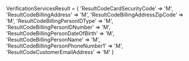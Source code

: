 VerificationServicesResult = {
    'ResultCodeCardSecurityCode' => 'M',
    'ResultCodeBillingAddress' => 'M',
    'ResultCodeBillingAddressZipCode' => 'M',
    'ResultCodeBillingPersonIDType' => 'M',
    'ResultCodeBillingPersonIDNumber' => 'M',
    'ResultCodeBillingPersonDateOfBirth' => 'M',
    'ResultCodeBillingPersonName' => 'M',
    'ResultCodeBillingPersonPhoneNumber1' => 'M',
    'ResultCodeCustomerEmailAddress' => 'M'
}